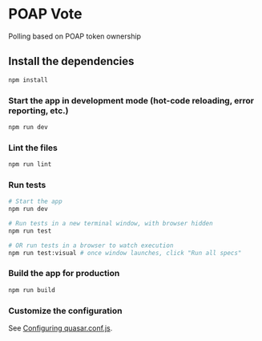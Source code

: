 # POAP Vote

Polling based on POAP token ownership

## Install the dependencies

```bash
npm install
```

### Start the app in development mode (hot-code reloading, error reporting, etc.)

```bash
npm run dev
```

### Lint the files

```bash
npm run lint
```

### Run tests

```bash
# Start the app
npm run dev

# Run tests in a new terminal window, with browser hidden
npm run test

# OR run tests in a browser to watch execution
npm run test:visual # once window launches, click "Run all specs"
```

### Build the app for production

```bash
npm run build
```

### Customize the configuration

See [Configuring quasar.conf.js](https://quasar.dev/quasar-cli/quasar-conf-js).
